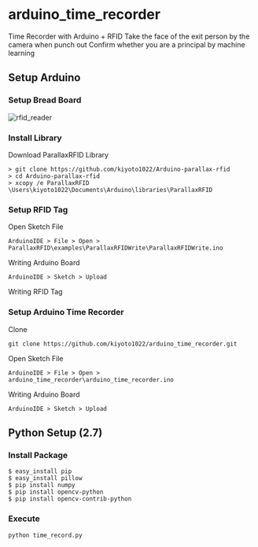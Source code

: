 # arduino_time_recorder

Time Recorder with Arduino + RFID
Take the face of the exit person by the camera when punch out
Confirm whether you are a principal by machine learning

## Setup Arduino

### Setup Bread Board

![rfid_reader](https://user-images.githubusercontent.com/16317266/43329883-9d00e5fe-91fc-11e8-8efe-61dcde600e63.png)

### Install Library

Download ParallaxRFID Library
```
> git clone https://github.com/kiyoto1022/Arduino-parallax-rfid
> cd Arduino-parallax-rfid
> xcopy /e ParallaxRFID \Users\kiyoto1022\Documents\Arduino\libraries\ParallaxRFID
```

### Setup RFID Tag
Open Sketch File
```
ArduinoIDE > File > Open > ParallaxRFID\examples\ParallaxRFIDWrite\ParallaxRFIDWrite.ino
```

Writing Arduino Board
```
ArduinoIDE > Sketch > Upload
```

Writing RFID Tag

### Setup Arduino Time Recorder
Clone
```
git clone https://github.com/kiyoto1022/arduino_time_recorder.git
```

Open Sketch File
```
ArduinoIDE > File > Open > arduino_time_recorder\arduino_time_recorder.ino
```

Writing Arduino Board
```
ArduinoIDE > Sketch > Upload
```

## Python Setup (2.7)

### Install Package
```
$ easy_install pip
$ easy_install pillow
$ pip install numpy
$ pip install opencv-python
$ pip install opencv-contrib-python
```

### Execute
```
python time_record.py
```
